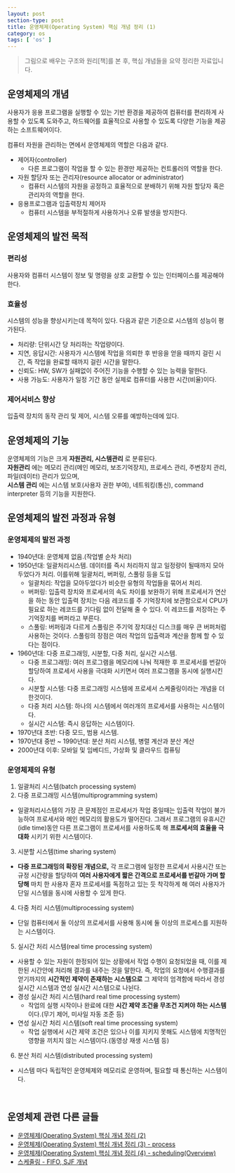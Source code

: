 ```yaml
---
layout: post
section-type: post
title: 운영체제(Operating System) 핵심 개념 정리 (1)
category: os
tags: [ 'os' ]
---
```


> 그림으로 배우는 구조와 원리[책]를 본 후, 핵심 개념들을 요약 정리한 자료입니다.

## 운영체제의 개념

사용자가 응용 프로그램을 실행할 수 있는 기반 환경을 제공하여 컴퓨터를 편리하게 사용할 수 있도록 도와주고, 하드웨어를 효율적으로 사용할 수 있도록 다양한 기능을 제공하는 소프트웨어이다.  

컴퓨터 자원을 관리하는 면에서 운영체제의 역할은 다음과 같다.

- 제어자(controller)
    - 다른 프로그램이 작업을 할 수 있는 환경만 제공하는 컨트롤러의 역할을 한다.
- 자원 할당자 또는 관리자(resource allocator or administrator)
    - 컴퓨터 시스템의 자원을 공정하고 효율적으로 분배하기 위해 자원 할당자 혹은 관리자의 역할을 한다.
- 응용프로그램과 입출력장치 제어자
    - 컴퓨터 시스템을 부적절하게 사용하거나 오류 발생을 방지한다.

## 운영체제의 발전 목적

### 편리성

사용자와 컴퓨터 시스템이 정보 및 명령을 상호 교환할 수 있는 인터페이스를 제공해야 한다.

### 효율성

시스템의 성능을 향상시키는데 목적이 있다. 다음과 같은 기준으로 시스템의 성능이 평가된다.
- 처리량: 단위시간 당 처리하는 작업량이다.
- 지연, 응답시간: 사용자가 시스템에 작업을 의뢰한 후 반응을 얻을 때까지 걸린 시간, 즉 작업을 완료할 때까지 걸린 시간을 말한다.
- 신뢰도: HW, SW가 실패없이 주어진 기능을 수행할 수 있는 능력을 말한다.
- 사용 가능도: 사용자가 일정 기간 동안 실제로 컴퓨터를 사용한 시간(비율)이다.

### 제어서비스 향상

입출력 장치의 동작 관리 및 제어, 시스템 오류를 예방하는데에 있다.


## 운영체제의 기능

운영체제의 기능은 크게 **자원관리, 시스템관리** 로 분류된다.  
**자원관리** 에는 메모리 관리(메인 메모리, 보조기억장치), 프로세스 관리, 주변장치 관리, 파일(데이터) 관리가 있으며,  
**시스템 관리** 에는 시스템 보호(사용자 권한 부여), 네트워킹(통신), command interpreter 등의 기능을 지원한다.

## 운영체제의 발전 과정과 유형

### 운영체제의 발전 과정

- 1940년대: 운영체제 없음.(작업별 순차 처리)
- 1950년대: 일괄처리시스템. 데이터를 즉시 처리하지 않고 일정량이 될때까지 모아두었다가 처리. 이를위해 일괄처리, 버퍼링, 스풀링 등을 도입
    - 일괄처리: 작업을 모아두었다가 비슷한 유형의 작업들을 묶어서 처리.
    - 버퍼링: 입출력 장치와 프로세서의 속도 차이를 보완하기 위해 프로세서가 연산을 하는 동안 입출력 장치는 다음 레코드를 주 기억장치에 보관함으로서 CPU가 필요로 하는 레코드를 기다림 없이 전달해 줄 수 있다. 이 레코드를 저장하는 주 기억장치를 버퍼라고 부른다.
    - 스풀링: 버퍼링과 다르게 스풀링은 주기억 장치대신 디스크를 매우 큰 버퍼처럼 사용하는 것이다. 스풀링의 장점은 여러 작업의 입출력과 계산을 함께 할 수 있다는 점이다.
- 1960년대: 다중 프로그래밍, 시분할, 다중 처리, 실시간 시스템.
    - 다중 프로그래밍: 여러 프로그램을 메모리에 나눠 적재한 후 프로세서를 번갈아 할당하여 프로세서 사용을 극대화 시키면서 여러 프로그램을 동시에 실행시킨다.
    - 시분할 시스템: 다중 프로그래밍 시스템에 프로세서 스케줄링이라는 개념을 더한것이다.
    - 다중 처리 시스템: 하나의 시스템에서 여러개의 프로세서를 사용하는 시스템이다.
    - 실시간 시스템: 즉시 응답하는 시스템이다.
- 1970년대 초반: 다중 모드, 범용 시스템.
- 1970년대 중반 ~ 1990년대: 분산 처리 시스템, 병렬 계산과 분산 계산
- 2000년대 이후: 모바일 및 임베디드, 가상화 및 클라우드 컴퓨팅

### 운영체제의 유형

1. 일괄처리 시스템(batch processing system)
2. 다중 프로그래밍 시스템(multiprogramming system)
 - 일괄처리시스템의 가장 큰 문제점인 프로세서가 작업 중일때는 입출력 작업이 불가능하여 프로세서와 메인 메모리의 활용도가 떨어진다. 그래서 프로그램의 유휴시간(idle time)동안 다른 프로그램이 프로세서를 사용하도록 해 **프로세서의 효율을 극대화** 시키기 위한 시스템이다.
3. 시분할 시스템(time sharing system)
 - **다중 프로그래밍의 확장된 개념으로,** 각 프로그램에 일정한 프로세서 사용시간 또는 규정 시간량을 할당하여 **여러 사용자에게 짧은 간격으로 프로세서를 번갈아 가며 할당해** 마치 한 사용자 혼자 프로세서를 독점하고 있는 듯 착각하게 해 여러 사용자가 단일 시스템을 동시에 사용할 수 있게 한다.
4. 다중 처리 시스템(multiprocessing system)
 - 단일 컴퓨터에서 둘 이상의 프로세서를 사용해 동시에 둘 이상의 프로세스를 지원하는 시스템이다.
5. 실시간 처리 시스템(real time processing system)
 - 사용할 수 있는 자원이 한정되어 있는 상황에서 작업 수행이 요청되었을 때, 이를 제한된 시간안에 처리해 결과를 내주는 것을 말한다. 즉, 작업의 요청에서 수행결과를 얻기까지의 **시간적인 제약이 존재하는 시스템으로** 그 제약의 엄격함에 따라서 경성 실시간 시스템과 연성 실시간 시스템으로 나뉜다.
 - 경성 실시간 처리 시스템(hard real time processing system)  
    * 작업의 실행 시작이나 완료에 대한 **시간 제약 조건을 무조건 지켜야 하는 시스템** 이다.(무기 제어, 미사일 자동 조준 등)
 - 연성 실시간 처리 시스템(soft real time processing system)
    * 작업 실행에서 시간 제약 조건은 있으나 이를 지키지 못해도 시스템에 치명적인 영향을 끼치지 않는 시스템이다.(동영상 재생 시스템 등)
6. 분산 처리 시스템(distributed processing system)
 - 시스템 마다 독립적인 운영체제와 메모리로 운영하며, 필요할 때 통신하는 시스템이다.

<br />

## 운영체제 관련 다른 글들

- [운영체제(Operating System) 핵심 개념 정리 (2)](https://wkdtjsgur100.github.io/os-summary-2)
- [운영체제(Operating System) 핵심 개념 정리 (3) - process](https://wkdtjsgur100.github.io/os-summary-process)
- [운영체제(Operating System) 핵심 개념 정리 (4) - scheduling(Overview)](https://wkdtjsgur100.github.io/scheduling-1)
- [스케줄링 - FIFO, SJF 개념](https://wkdtjsgur100.github.io/scheduling-2)
